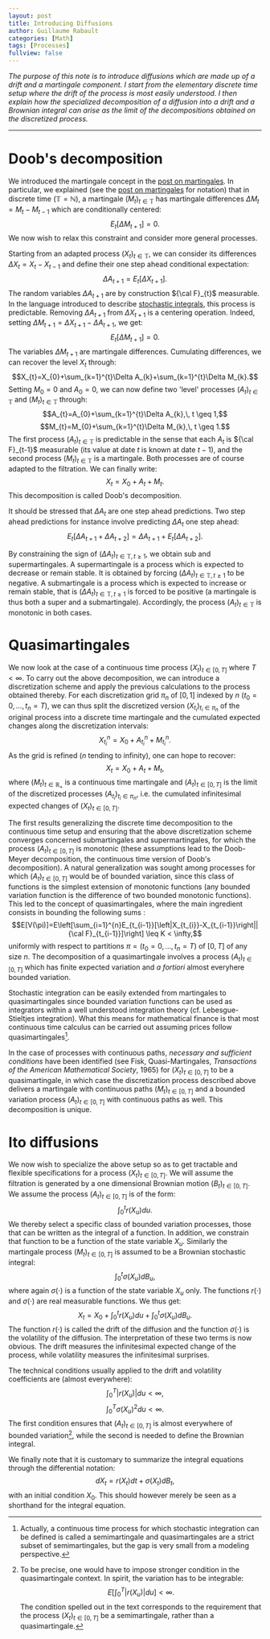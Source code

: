 ```yaml
--- 
layout: post 
title: Introducing Diffusions 
author: Guillaume Rabault
categories: [Math] 
tags: [Processes] 
fullview: false 
--- 
```


*The purpose of this note is to
introduce diffusions which are made up of a drift and a martingale
component. I start from the elementary discrete time setup where the
drift of the process is most easily understood. I then explain how the
specialized decomposition of a diffusion into a drift and a Brownian
integral can arise as the limit of the decompositions obtained on the
discretized process.*

* * * * *

Doob's decomposition
====================

We introduced the martingale concept in the [post on
martingales](/math/2013/04/24/martingales.html "MARTINGALES"). In
particular, we explained (see the [post on
martingales](/math/2013/04/24/martingales.html "MARTINGALES") for
notation) that in discrete time ($\mathbb{T}=\mathbb{N}$), a
martingale $(M_{t})_{t \in \mathbb{T}}$ has martingale differences
$\Delta M_{t}=M_{t}-M_{t-1}$ which are conditionally centered:
$$E_{t}[\Delta M_{t+1}]=0.$$ We now wish to relax this constraint
and consider more general processes.

Starting from an adapted process $(X_{t})_{t \in \mathbb{T}}$, we
can consider its differences $\Delta X_{t}=X_{t}-X_{t-1}$ and
define their one step ahead conditional expectation: $$\Delta
A_{t+1}=E_{t}[\Delta X_{t+1}].$$ The random variables $\Delta
A_{t+1}$ are by construction ${\cal F}_{t}$ measurable. In the
language introduced to describe [stochastic
integrals](/math/2013/05/02/stochastic-integrals-as-martingale-transforms.html "STOCHASTIC INTEGRALS AS MARTINGALE TRANSFORMS"),
this process is predictable. Removing $\Delta A_{t+1}$ from
$\Delta X_{t+1}$ is a centering operation. Indeed, setting $\Delta
M_{t+1}=\Delta X_{t+1}-\Delta A_{t+1}$, we get: $$E_{t}[\Delta
M_{t+1}]=0.$$ The variables $\Delta M_{t+1}$ are martingale
differences. Cumulating differences, we can recover the level $X_{t}$
through:$$X_{t}=X_{0}+\sum_{k=1}^{t}\Delta
A_{k}+\sum_{k=1}^{t}\Delta M_{k}.$$ Setting $M_{0}=0$ and
$A_{0}=0$, we can now define two 'level' processes $(A_{t})_{t
\in \mathbb{T}}$ and $(M_{t})_{t \in \mathbb{T}}$ through:
$$A_{t}=A_{0}+\sum_{k=1}^{t}\Delta A_{k},\, t \geq 1,$$
$$M_{t}=M_{0}+\sum_{k=1}^{t}\Delta M_{k},\, t \geq 1.$$ The
first process $(A_{t})_{t \in \mathbb{T}}$ is predictable in the
sense that each $A_{t}$ is ${\cal F}_{t-1}$ measurable (its value
at date $t$ is known at date $t-1$), and the second process
$(M_{t})_{t \in \mathbb{T}}$ is a martingale. Both processes are
of course adapted to the filtration. We can finally write:
$$X_{t}=X_{0}+A_{t}+M_{t}.$$ This decomposition is called Doob's
decomposition.

It should be stressed that $\Delta A_{t}$ are one step ahead
predictions. Two step ahead predictions for instance involve predicting
$\Delta A_{t}$ one step ahead: $$E_{t}[\Delta A_{t+1}+\Delta
A_{t+2}]=\Delta A_{t+1}+E_{t}[\Delta A_{t+2}].$$

By constraining the sign of $(\Delta A_{t})_{t \in \mathbb{T},\,
t \geq 1}$, we obtain sub and supermartingales. A supermartingale is a
process which is expected to decrease or remain stable. It is obtained
by forcing $(\Delta A_{t})_{t \in \mathbb{T},\, t \geq 1}$ to
be negative. A submartingale is a process which is expected to increase
or remain stable, that is $(\Delta A_{t})_{t \in \mathbb{T},\, t
\geq 1}$ is forced to be positive (a martingale is thus both a super
and a submartingale). Accordingly, the process $(A_{t})_{t \in
\mathbb{T}}$ is monotonic in both cases.

Quasimartingales
================

We now look at the case of a continuous time process $(X_{t})_{t \in
[0,T]}$ where $T<\infty$. To carry out the above decomposition, we
can introduce a discretization scheme and apply the previous
calculations to the process obtained thereby. For each discretization
grid $\pi_{n}$ of $[0,1]$ indexed by $n$
($t_{0}=0,\ldots,t_{n}=T$), we can thus split the discretized
version $(X_{t_{i}})_{t_{i} \in \pi_{n}}$ of the original
process into a discrete time martingale and the cumulated expected
changes along the discretization intervals:
$$X^{n}_{t_{i}}=X_{0}+A^{n}_{t_{i}}+M^{n}_{t_{i}}.$$ As
the grid is refined ($n$ tending to infinity), one can hope to
recover: $$X_{t}=X_{0}+A_{t}+M_{t},$$ where $(M_{t})_{t \in
\mathbb{R}_{+}}$ is a continuous time martingale and $(A_{t})_{t
\in [0,T]}$ is the limit of the discretized processes
$(A_{t_{i}})_{t_{i} \in \pi_{n}}$, i.e. the cumulated
infinitesimal expected changes of $(X_{t})_{t \in [0,T]}$.

The first results generalizing the discrete time decomposition to the
continuous time setup and ensuring that the above discretization scheme
converges concerned submartingales and supermartingales, for which the
process $(A_{t})_{t \in [0,T]}$ is monotonic (these assumptions
lead to the Doob-Meyer decomposition, the continuous time version of
Doob's decomposition). A natural generalization was sought among
processes for which $(A_{t})_{t \in [0,T]}$ would be of bounded
variation, since this class of functions is the simplest extension of
monotonic functions (any bounded variation function is the difference of
two bounded monotonic functions). This led to the concept of
quasimartingales, where the main ingredient consists in bounding the
following sums
:$$E[V(\pi)]=E\left[\sum_{i=1}^{n}E_{t_{i-1}}[\left|X_{t_{i}}-X_{t_{i-1}}\right||{\cal
F}_{t_{i-1}}]\right] \leq K < \infty,$$ uniformly with respect
to partitions $\pi=(t_{0}=0,\ldots,t_{n}=T)$ of $[0,T]$ of any
size $n$. The decomposition of a quasimartingale involves a process
$(A_{t})_{t \in [0,T]}$ which has finite expected variation and *a
fortiori* almost everyhere bounded variation.

Stochastic integration can be easily extended from martingales to
quasimartingales since bounded variation functions can be used as
integrators within a well understood integration theory (cf.
Lebesgue-Stieltjes integration). What this means for mathematical
finance is that most continuous time calculus can be carried out
assuming prices follow quasimartingales[^1].

In the case of processes with continuous paths, *necessary and
sufficient conditions* have been identified (see Fisk,
Quasi-Martingales, *Transactions of the American Mathematical Society*,
1965) for $(X_{t})_{t \in [0,T]}$ to be a quasimartingale, in which
case the discretization process described above delivers a martingale
with continuous paths $(M_{t})_{t \in [0,T]}$ and a bounded
variation process $(A_{t})_{t \in [0,T]}$ with continuous paths as
well. This decomposition is unique.

Ito diffusions
==============

We now wish to specialize the above setup so as to get tractable and
flexible specifications for a process $(X_{t})_{t \in [0,T]}$. We
will assume the filtration is generated by a one dimensional Brownian
motion $(B_{t})_{t \in [0,T]}$. We assume the process
$(A_{t})_{t \in [0,T]}$ is of the
form:$$\int_{0}^{t}r(X_{u})du.$$ We thereby select a specific
class of bounded variation processes, those that can be written as the
integral of a function. In addition, we constrain that function to be a
function of the state variable $X_{u}$. Similarly the martingale
process $(M_{t})_{t \in [0,T]}$ is assumed to be a Brownian
stochastic integral:$$\int_{0}^{t}\sigma(X_{u})dB_{u},$$ where
again $\sigma(\cdot)$ is a function of the state variable $X_{u}$
only. The functions $r(\cdot)$ and $\sigma(\cdot)$ are real
measurable functions. We thus
get:$$X_{t}=X_{0}+\int_{0}^{t}r(X_{u})du+\int_{0}^{t}\sigma(X_{u})dB_{u}.$$
The function $r(\cdot)$ is called the drift of the diffusion and the
function $\sigma(\cdot)$ is the volatility of the diffusion. The
interpretation of these two terms is now obvious. The drift measures the
infinitesimal expected change of the process, while volatility measures
the infinitesimal surprises.

The technical conditions usually applied to the drift and volatility
coefficients are (almost everywhere):
$$\int_{0}^{T}\left|r(X_{u})\right|du<\infty,$$
$$\int_{0}^{T}\sigma(X_{u})^{2}du<\infty.$$ The first
condition ensures that $(A_{t})_{t \in [0,T]}$ is almost everywhere
of bounded variation[^2], while the second is needed to define
the Brownian integral.

We finally note that it is customary to summarize the integral equations
through the differential notation:
$$dX_{t}=r(X_{t})dt+\sigma(X_{t})dB_{t},$$ with an initial
condition $X_{0}$. This should however merely be seen as a shorthand
for the integral equation.


[^1]:  Actually, a continuous time process for which stochastic integration
    can be defined is called a semimartingale and quasimartingales are a
    strict subset of semimartingales, but the gap is very small from a
    modeling perspective.

[^2]:  To be precise, one would have to impose stronger condition in the
    quasimartingale context. In spirit, the variation has to be
    integrable:
    $$E[\int_{0}^{T}\left|r(X_{u})\right|du]<\infty.$$ The
    condition spelled out in the text corresponds to the requirement
    that the process $(X_{t})_{t \in [0,T]}$ be a semimartingale,
    rather than a quasimartingale.
